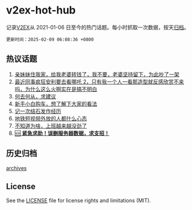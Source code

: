 # v2ex-hot-hub

 记录[V2EX](https://www.v2ex.com/)从 2021-01-06 日至今的热门话题。每小时抓取一次数据，按天[归档](archives)。

`更新时间：2025-02-09 06:08:36 +0800`

## 热议话题

1. [亲妹妹住我家，给我老婆转钱了，我不要，老婆坚持留下，为此吵了一架](https://www.v2ex.com/t/1109948)
1. [最近同事疯狂安利要去看哪吒 2，只有我一个人一看那造型就反感欣赏不来吗，为什么这么火啊实在是搞不明白](https://www.v2ex.com/t/1109889)
1. [何去何从，求建议](https://www.v2ex.com/t/1109882)
1. [新手小白购车，想了解下大家的看法](https://www.v2ex.com/t/1109793)
1. [记一次结石发作经历](https://www.v2ex.com/t/1109781)
1. [地铁短视频外放的人都什么心态](https://www.v2ex.com/t/1109792)
1. [不知道为啥，上班越来越没劲了](https://www.v2ex.com/t/1109833)
1. [🆘 **紧急求助！误删服务器数据，求支招！**](https://www.v2ex.com/t/1109812)

## 历史归档

[archives](archives)

## License

See the [LICENSE](LICENSE) file for license rights and limitations (MIT).
